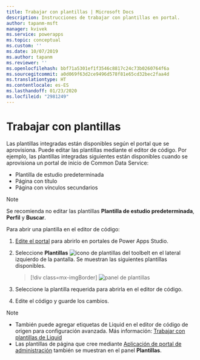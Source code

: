 ```yaml
---
title: Trabajar con plantillas | Microsoft Docs
description: Instrucciones de trabajar con plantillas en portal.
author: tapanm-msft
manager: kvivek
ms.service: powerapps
ms.topic: conceptual
ms.custom: ''
ms.date: 10/07/2019
ms.author: tapanm
ms.reviewer: ''
ms.openlocfilehash: bbf71a5301ef1f3546c8817c24c73b0260764f6a
ms.sourcegitcommit: a0d069f63d2ce9496d578f81e65cd32bec2faa4d
ms.translationtype: HT
ms.contentlocale: es-ES
ms.lasthandoff: 01/23/2020
ms.locfileid: "2981249"
---
```

# <a name="work-with-templates"></a>Trabajar con plantillas

Las plantillas integradas están disponibles según el portal que se aprovisiona. Puede editar las plantillas mediante el editor de código. Por ejemplo, las plantillas integradas siguientes están disponibles cuando se aprovisiona un portal de inicio de Common Data Service:

- Plantilla de estudio predeterminada
- Página con título
- Página con vínculos secundarios


> [!NOTE]
> Se recomienda no editar las plantillas **Plantilla de estudio predeterminada**, **Perfil** y **Buscar**.

Para abrir una plantilla en el editor de código:

1.  [Edite el portal](manage-existing-portals.md#edit) para abrirlo en portales de Power Apps Studio.  

2.  Seleccione **Plantillas** ![icono de plantillas](media/templates-icon.png "Icono Plantillas") del toolbelt en el lateral izquierdo de la pantalla. Se muestran las siguientes plantillas disponibles.  

    > [!div class=mx-imgBorder]
    > ![panel de plantillas](media/templates-pane.png "Panel de plantillas")  

3.  Seleccione la plantilla requerida para abrirla en el editor de código.

4.  Edite el código y guarde los cambios.

> [!NOTE]
> - También puede agregar etiquetas de Liquid en el editor de código de origen para configuración avanzada. Más información: [Trabajar con plantillas de Liquid](liquid/liquid-overview.md)
> - Las plantillas de página que cree mediante [Aplicación de portal de administración](configure/configure-portal.md) también se muestran en el panel **Plantillas**.
